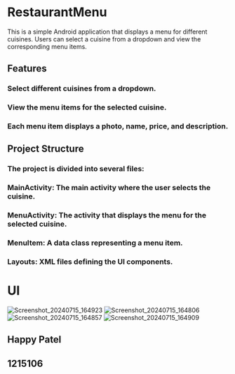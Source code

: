 # RestaurantMenu
 
This is a simple Android application that displays a menu for different cuisines. Users can select a cuisine from a dropdown and view the corresponding menu items.

## Features
### Select different cuisines from a dropdown.
### View the menu items for the selected cuisine.
### Each menu item displays a photo, name, price, and description.


## Project Structure
### The project is divided into several files:
### MainActivity: The main activity where the user selects the cuisine.
### MenuActivity: The activity that displays the menu for the selected cuisine.
### MenuItem: A data class representing a menu item.
### Layouts: XML files defining the UI components.

# UI
![Screenshot_20240715_164923](https://github.com/user-attachments/assets/1e99d8dc-58c1-452e-9128-36060a389c73)
![Screenshot_20240715_164806](https://github.com/user-attachments/assets/ecc1d78a-7dfc-491f-a65a-72470ea79e37)
![Screenshot_20240715_164857](https://github.com/user-attachments/assets/5dfd0855-381b-4501-8dd1-81624ecbbab0)
![Screenshot_20240715_164909](https://github.com/user-attachments/assets/e7fc0107-1e80-4e2b-b8bd-8acf1a79509d)


## Happy Patel
## 1215106





